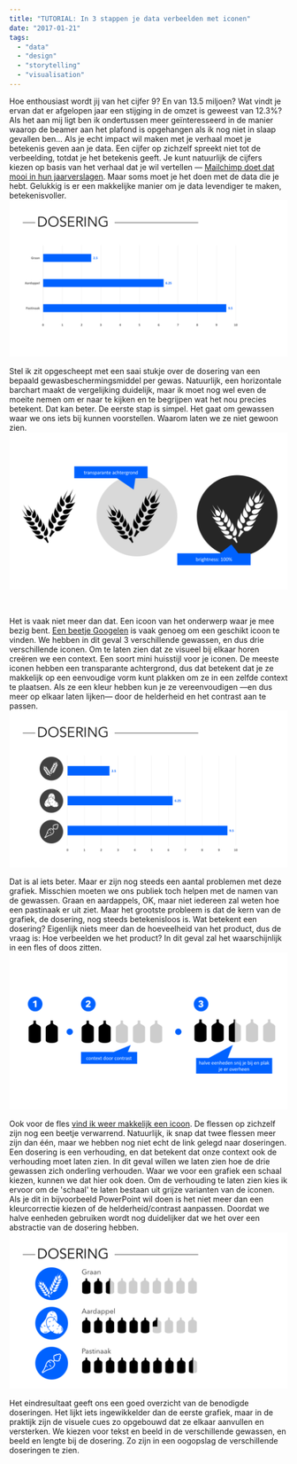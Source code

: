 ```yaml
---
title: "TUTORIAL: In 3 stappen je data verbeelden met iconen"
date: "2017-01-21"
tags: 
  - "data"
  - "design"
  - "storytelling"
  - "visualisation"
---
```


Hoe enthousiast wordt jij van het cijfer 9? En van 13.5 miljoen? Wat vindt je ervan dat er afgelopen jaar een stijging in de omzet is geweest van 12.3%? Als het aan mij ligt ben ik ondertussen meer geïnteresseerd in de manier waarop de beamer aan het plafond is opgehangen als ik nog niet in slaap gevallen ben... Als je echt impact wil maken met je verhaal moet je betekenis geven aan je data. Een cijfer op zichzelf spreekt niet tot de verbeelding, totdat je het betekenis geeft. Je kunt natuurlijk de cijfers kiezen op basis van het verhaal dat je wil vertellen — [Mailchimp doet dat mooi in hun jaarverslagen](https://mailchimp.com/2016/). Maar soms moet je het doen met de data die je hebt. Gelukkig is er een makkelijke manier om je data levendiger te maken, betekenisvoller.![](images/Slide1-1-1024x576.png)

Stel ik zit opgescheept met een saai stukje over de dosering van een bepaald gewasbeschermingsmiddel per gewas. Natuurlijk, een horizontale barchart maakt de vergelijking duidelijk, maar ik moet nog wel even de moeite nemen om er naar te kijken en te begrijpen wat het nou precies betekent. Dat kan beter. De eerste stap is simpel. Het gaat om gewassen waar we ons iets bij kunnen voorstellen. Waarom laten we ze niet gewoon zien.![](images/Slide2-1-1024x576.png)

 

Het is vaak niet meer dan dat. Een icoon van het onderwerp waar je mee bezig bent. [Een beetje Googelen](https://www.google.nl/search?q=wheat+icon&source=lnms&tbm=isch&sa=X&ved=0ahUKEwiRt7ynttPRAhWKAxoKHQgMAYEQ_AUICCgB&biw=1422&bih=752#q=wheat+icon&tbm=isch&tbs=ic:gray) is vaak genoeg om een geschikt icoon te vinden. We hebben in dit geval 3 verschillende gewassen, en dus drie verschillende iconen. Om te laten zien dat ze visueel bij elkaar horen creëren we een context. Een soort mini huisstijl voor je iconen. De meeste iconen hebben een transparante achtergrond, dus dat betekent dat je ze makkelijk op een eenvoudige vorm kunt plakken om ze in een zelfde context te plaatsen. Als ze een kleur hebben kun je ze vereenvoudigen —en dus meer op elkaar laten lijken— door de helderheid en het contrast aan te passen.![](images/Slide3-1-1024x576.png)

Dat is al iets beter. Maar er zijn nog steeds een aantal problemen met deze grafiek. Misschien moeten we ons publiek toch helpen met de namen van de gewassen. Graan en aardappels, OK, maar niet iedereen zal weten hoe een pastinaak er uit ziet. Maar het grootste probleem is dat de kern van de grafiek, de dosering, nog steeds betekenisloos is. Wat betekent een dosering? Eigenlijk niets meer dan de hoeveelheid van het product, dus de vraag is: Hoe verbeelden we het product? In dit geval zal het waarschijnlijk in een fles of doos zitten. ![](images/Slide4-1-1024x576.png)

Ook voor de fles [vind ik weer makkelijk een icoon](https://www.google.nl/search?q=wheat+icon&source=lnms&tbm=isch&sa=X&ved=0ahUKEwiRt7ynttPRAhWKAxoKHQgMAYEQ_AUICCgB&biw=1422&bih=752#tbs=ic:gray&tbm=isch&q=bottle+container+icon). De flessen op zichzelf zijn nog een beetje verwarrend. Natuurlijk, ik snap dat twee flessen meer zijn dan één, maar we hebben nog niet echt de link gelegd naar doseringen. Een dosering is een verhouding, en dat betekent dat onze context ook de verhouding moet laten zien. In dit geval willen we laten zien hoe de drie gewassen zich onderling verhouden. Waar we voor een grafiek een schaal kiezen, kunnen we dat hier ook doen. Om de verhouding te laten zien kies ik ervoor om de 'schaal' te laten bestaan uit grijze varianten van de iconen. Als je dit in bijvoorbeeld PowerPoint wil doen is het niet meer dan een kleurcorrectie kiezen of de helderheid/contrast aanpassen. Doordat we halve eenheden gebruiken wordt nog duidelijker dat we het over een abstractie van de dosering hebben. ![](images/Slide5-1-1024x576.png)

Het eindresultaat geeft ons een goed overzicht van de benodigde doseringen. Het lijkt iets ingewikkelder dan de eerste grafiek, maar in de praktijk zijn de visuele cues zo opgebouwd dat ze elkaar aanvullen en versterken. We kiezen voor tekst en beeld in de verschillende gewassen, en beeld en lengte bij de dosering. Zo zijn in een oogopslag de verschillende doseringen te zien.
